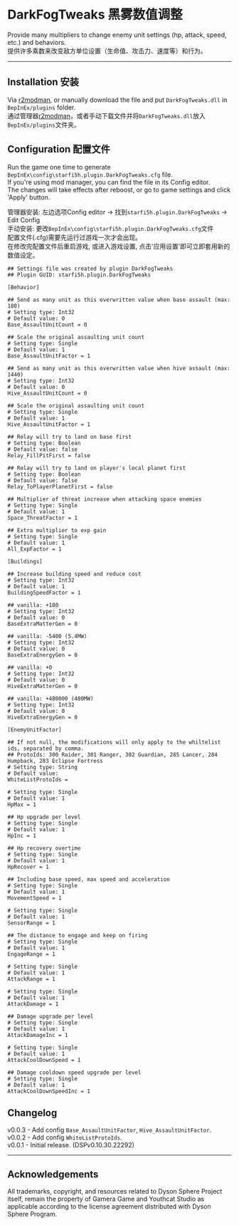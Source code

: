 # DarkFogTweaks 黑雾数值调整

Provide many multipliers to change enemy unit settings (hp, attack, speed, etc.) and behaviors.  
提供许多乘数来改变敌方单位设置（生命值、攻击力、速度等）和行为。  

----

## Installation 安装

Via [r2modman](https://dsp.thunderstore.io/package/ebkr/r2modman/), or manually download the file and put `DarkFogTweaks.dll` in `BepInEx/plugins` folder.  
通过管理器[r2modman](https://dsp.thunderstore.io/package/ebkr/r2modman/)，或者手动下载文件并将`DarkFogTweaks.dll`放入`BepInEx/plugins`文件夹。  

## Configuration 配置文件

Run the game one time to generate `BepInEx\config\starfi5h.plugin.DarkFogTweaks.cfg` file.  
If you're using mod manager, you can find the file in its Config editor.  
The changes will take effects after reboost, or go to game settings and click 'Apply' button.  

管理器安装: 左边选项Config editor -> 找到`starfi5h.plugin.DarkFogTweaks` -> Edit Config  
手动安装: 更改`BepInEx\config\starfi5h.plugin.DarkFogTweaks.cfg`文件  
配置文件(.cfg)需要先运行过游戏一次才会出现。  
在修改完配置文件后重启游戏, 或进入游戏设置, 点击'应用设置'即可立即套用新的数值设定。  


```
## Settings file was created by plugin DarkFogTweaks
## Plugin GUID: starfi5h.plugin.DarkFogTweaks

[Behavior]

## Send as many unit as this overwritten value when base assault (max: 180)
# Setting type: Int32
# Default value: 0
Base_AssaultUnitCount = 0

## Scale the original assaulting unit count
# Setting type: Single
# Default value: 1
Base_AssaultUnitFactor = 1

## Send as many unit as this overwritten value when hive assault (max: 1440)
# Setting type: Int32
# Default value: 0
Hive_AssaultUnitCount = 0

## Scale the original assaulting unit count
# Setting type: Single
# Default value: 1
Hive_AssaultUnitFactor = 1

## Relay will try to land on base first
# Setting type: Boolean
# Default value: false
Relay_FillPitFirst = false

## Relay will try to land on player's local planet first
# Setting type: Boolean
# Default value: false
Relay_ToPlayerPlanetFirst = false

## Multiplier of threat increase when attacking space enemies
# Setting type: Single
# Default value: 1
Space_ThreatFactor = 1

## Extra multiplier to exp gain
# Setting type: Single
# Default value: 1
All_ExpFactor = 1

[Buildings]

## Increase building speed and reduce cost
# Setting type: Int32
# Default value: 1
BuildingSpeedFactor = 1

## vanilla: +180
# Setting type: Int32
# Default value: 0
BaseExtraMatterGen = 0

## vanilla: -5400 (5.4MW)
# Setting type: Int32
# Default value: 0
BaseExtraEnergyGen = 0

## vanilla: +0
# Setting type: Int32
# Default value: 0
HiveExtraMatterGen = 0

## vanilla: +480000 (480MW)
# Setting type: Int32
# Default value: 0
HiveExtraEnergyGen = 0

[EnemyUnitFactor]

## If not null, the modifications will only apply to the whiltelist ids, separated by comma.
## ProtoIds: 300 Raider, 301 Ranger, 302 Guardian, 285 Lancer, 284 Humpback, 283 Eclipse Fortress
# Setting type: String
# Default value: 
WhiteListProtoIds = 

# Setting type: Single
# Default value: 1
HpMax = 1

## Hp upgrade per level
# Setting type: Single
# Default value: 1
HpInc = 1

## Hp recovery overtime
# Setting type: Single
# Default value: 1
HpRecover = 1

## Including base speed, max speed and acceleration
# Setting type: Single
# Default value: 1
MovementSpeed = 1

# Setting type: Single
# Default value: 1
SensorRange = 1

## The distance to engage and keep on firing
# Setting type: Single
# Default value: 1
EngageRange = 1

# Setting type: Single
# Default value: 1
AttackRange = 1

# Setting type: Single
# Default value: 1
AttackDamage = 1

## Damage upgrade per level
# Setting type: Single
# Default value: 1
AttackDamageInc = 1

# Setting type: Single
# Default value: 1
AttackCoolDownSpeed = 1

## Damage cooldown speed upgrade per level
# Setting type: Single
# Default value: 1
AttackCoolDownSpeedInc = 1

```

## Changelog

v0.0.3 - Add config `Base_AssaultUnitFactor`, `Hive_AssaultUnitFactor`.  
v0.0.2 - Add config `WhiteListProtoIds`.  
v0.0.1 - Initial release. (DSPv0.10.30.22292)  

----

## Acknowledgements

All trademarks, copyright, and resources related to Dyson Sphere Project itself, remain the property of Gamera Game and Youthcat Studio as applicable according to the license agreement distributed with Dyson Sphere Program.  